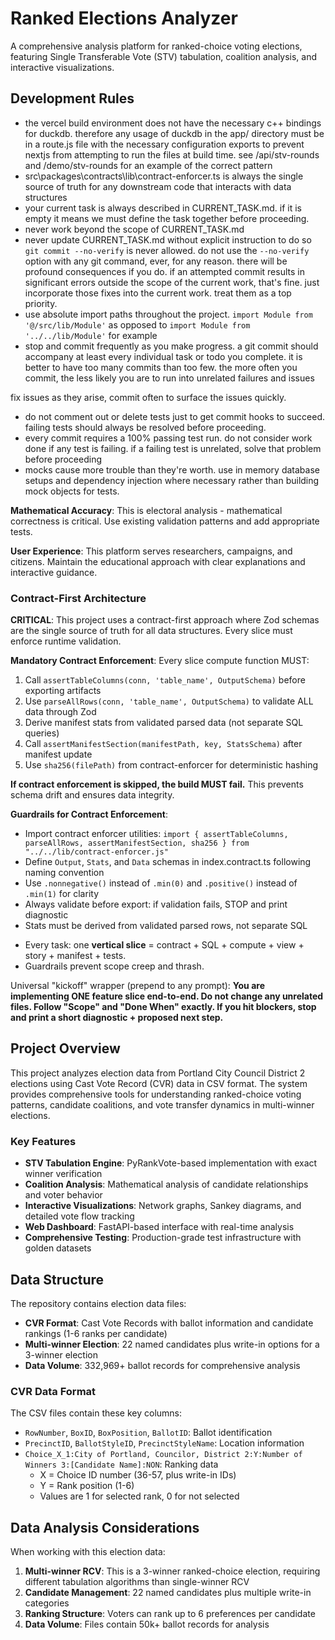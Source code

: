 # Ranked Elections Analyzer

A comprehensive analysis platform for ranked-choice voting elections, featuring Single Transferable Vote (STV) tabulation, coalition analysis, and interactive visualizations.

## Development Rules

- the vercel build environment does not have the necessary c++ bindings for duckdb. therefore any usage of duckdb in the app/ directory must be in a route.js file with the necessary configuration exports to prevent nextjs from attempting to run the files at build time. see /api/stv-rounds and /demo/stv-rounds for an example of the correct pattern
- src\packages\contracts\lib\contract-enforcer.ts is always the single source of truth for any downstream code that interacts with data structures
- your current task is always described in CURRENT_TASK.md. if it is empty it means we must define the task together before proceeding.
- never work beyond the scope of CURRENT_TASK.md
- never update CURRENT_TASK.md without explicit instruction to do so
`git commit --no-verify` is never allowed. do not use the `--no-verify` option with any git command, ever, for any reason. there will be profound consequences if you do. if an attempted commit results in significant errors outside the scope of the current work, that's fine. just incorporate those fixes into the current work. treat them as a top priority.
- use absolute import paths throughout the project. `import Module from '@/src/lib/Module'` as opposed to `import Module from '../../lib/Module'` for example
- stop and commit frequently as you make progress. a git commit should accompany at least every individual task or todo you complete. it is better to have too many commits than too few. the more often you commit, the less likely you are to run into unrelated failures and issues

fix issues as they arise, commit often to surface the issues quickly.

- do not comment out or delete tests just to get commit hooks to succeed. failing tests should always be resolved before proceeding.
- every commit requires a 100% passing test run. do not consider work done if any test is failing. if a failing test is unrelated, solve that problem before proceeding
- mocks cause more trouble than they're worth. use in memory database setups and dependency injection where necessary rather than building mock objects for tests.

**Mathematical Accuracy**: This is electoral analysis - mathematical correctness is critical. Use existing validation patterns and add appropriate tests.

**User Experience**: This platform serves researchers, campaigns, and citizens. Maintain the educational approach with clear explanations and interactive guidance.

### Contract-First Architecture

**CRITICAL**: This project uses a contract-first approach where Zod schemas are the single source of truth for all data structures. Every slice must enforce runtime validation.

**Mandatory Contract Enforcement**: Every slice compute function MUST:
1. Call `assertTableColumns(conn, 'table_name', OutputSchema)` before exporting artifacts
2. Use `parseAllRows(conn, 'table_name', OutputSchema)` to validate ALL data through Zod
3. Derive manifest stats from validated parsed data (not separate SQL queries)
4. Call `assertManifestSection(manifestPath, key, StatsSchema)` after manifest update
5. Use `sha256(filePath)` from contract-enforcer for deterministic hashing

**If contract enforcement is skipped, the build MUST fail.** This prevents schema drift and ensures data integrity.

**Guardrails for Contract Enforcement**:
- Import contract enforcer utilities: `import { assertTableColumns, parseAllRows, assertManifestSection, sha256 } from "../../lib/contract-enforcer.js"`
- Define `Output`, `Stats`, and `Data` schemas in index.contract.ts following naming convention
- Use `.nonnegative()` instead of `.min(0)` and `.positive()` instead of `.min(1)` for clarity
- Always validate before export: if validation fails, STOP and print diagnostic
- Stats must be derived from validated parsed rows, not separate SQL

* Every task: one **vertical slice** = contract + SQL + compute + view + story + manifest + tests.
* Guardrails prevent scope creep and thrash.

Universal "kickoff" wrapper (prepend to any prompt): **You are implementing ONE feature slice end-to-end. Do not change any unrelated files. Follow "Scope" and "Done When" exactly. If you hit blockers, stop and print a short diagnostic + proposed next step.**

## Project Overview

This project analyzes election data from Portland City Council District 2 elections using Cast Vote Record (CVR) data in CSV format. The system provides comprehensive tools for understanding ranked-choice voting patterns, candidate coalitions, and vote transfer dynamics in multi-winner elections.

### Key Features

- **STV Tabulation Engine**: PyRankVote-based implementation with exact winner verification
- **Coalition Analysis**: Mathematical analysis of candidate relationships and voter behavior
- **Interactive Visualizations**: Network graphs, Sankey diagrams, and detailed vote flow tracking
- **Web Dashboard**: FastAPI-based interface with real-time analysis
- **Comprehensive Testing**: Production-grade test infrastructure with golden datasets

## Data Structure

The repository contains election data files:
- **CVR Format**: Cast Vote Records with ballot information and candidate rankings (1-6 ranks per candidate)
- **Multi-winner Election**: 22 named candidates plus write-in options for a 3-winner election
- **Data Volume**: 332,969+ ballot records for comprehensive analysis

### CVR Data Format

The CSV files contain these key columns:
- `RowNumber`, `BoxID`, `BoxPosition`, `BallotID`: Ballot identification
- `PrecinctID`, `BallotStyleID`, `PrecinctStyleName`: Location information
- `Choice_X_1:City of Portland, Councilor, District 2:Y:Number of Winners 3:[Candidate Name]:NON`: Ranking data
  - X = Choice ID number (36-57, plus write-in IDs)
  - Y = Rank position (1-6)
  - Values are 1 for selected rank, 0 for not selected

## Data Analysis Considerations

When working with this election data:

1. **Multi-winner RCV**: This is a 3-winner ranked-choice election, requiring different tabulation algorithms than single-winner RCV
2. **Candidate Management**: 22 named candidates plus multiple write-in categories
3. **Ranking Structure**: Voters can rank up to 6 preferences per candidate
4. **Data Volume**: Files contain 50k+ ballot records for analysis

